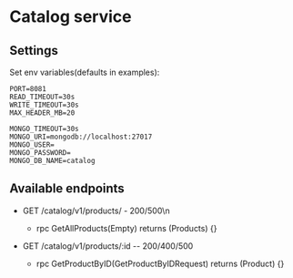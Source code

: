 # Catalog service

## Settings
Set env variables(defaults in examples):
```env
PORT=8081
READ_TIMEOUT=30s
WRITE_TIMEOUT=30s
MAX_HEADER_MB=20

MONGO_TIMEOUT=30s
MONGO_URI=mongodb://localhost:27017
MONGO_USER=
MONGO_PASSWORD=
MONGO_DB_NAME=catalog
```
## Available endpoints


* GET /catalog/v1/products/ - 200/500\n
  * rpc GetAllProducts(Empty) returns (Products) {}

* GET /catalog/v1/products/:id -- 200/400/500 
  * rpc GetProductByID(GetProductByIDRequest) returns (Product) {}
